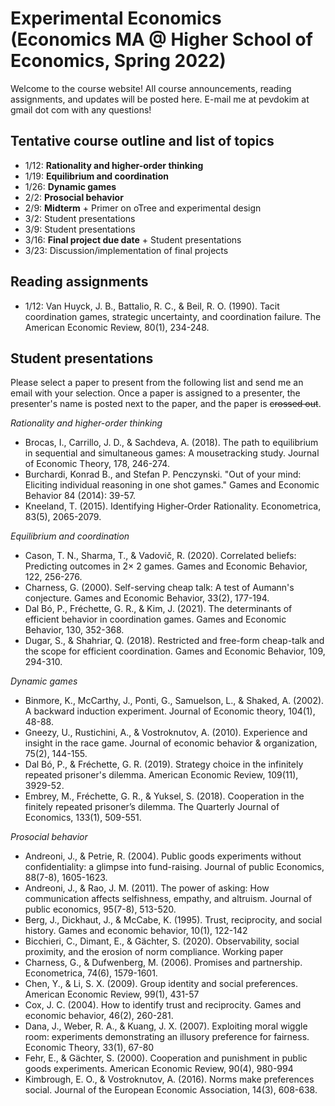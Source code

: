 # Experimental Economics (Economics MA @ Higher School of Economics, Spring 2022)
 
Welcome to the course website! All course announcements, reading assignments, and updates will be posted here. E-mail me at pevdokim at gmail dot com with any questions! 

## Tentative course outline and list of topics 

* 1/12: **Rationality and higher-order thinking** 
* 1/19: **Equilibrium and coordination**
* 1/26: **Dynamic games**
* 2/2: **Prosocial behavior** 
* 2/9: **Midterm**  + Primer on oTree and experimental design  
* 3/2: Student presentations
* 3/9: Student presentations
* 3/16: **Final project due date** + Student presentations
* 3/23: Discussion/implementation of final projects 

## Reading assignments 

* 1/12: Van Huyck, J. B., Battalio, R. C., & Beil, R. O. (1990). Tacit coordination games, strategic uncertainty, and coordination failure. The American Economic Review, 80(1), 234-248.

## Student presentations 

Please select a paper to present from the following list and send me an email with your selection. Once a paper is assigned to a presenter, the presenter's name is posted next to the paper, and the paper is ~~crossed out~~. 

*Rationality and higher-order thinking*

*	Brocas, I., Carrillo, J. D., & Sachdeva, A. (2018). The path to equilibrium in sequential and simultaneous games: A mousetracking study. Journal of Economic Theory, 178, 246-274.
*	Burchardi, Konrad B., and Stefan P. Penczynski. "Out of your mind: Eliciting individual reasoning in one shot games." Games and Economic Behavior 84 (2014): 39-57.
*	Kneeland, T. (2015). Identifying Higher‐Order Rationality. Econometrica, 83(5), 2065-2079.

*Equilibrium and coordination* 

*	Cason, T. N., Sharma, T., & Vadovič, R. (2020). Correlated beliefs: Predicting outcomes in 2× 2 games. Games and Economic Behavior, 122, 256-276.
*	Charness, G. (2000). Self-serving cheap talk: A test of Aumann's conjecture. Games and Economic Behavior, 33(2), 177-194.
*	Dal Bó, P., Fréchette, G. R., & Kim, J. (2021). The determinants of efficient behavior in coordination games. Games and Economic Behavior, 130, 352-368.
*	Dugar, S., & Shahriar, Q. (2018). Restricted and free-form cheap-talk and the scope for efficient coordination. Games and Economic Behavior, 109, 294-310.

*Dynamic games* 

*	Binmore, K., McCarthy, J., Ponti, G., Samuelson, L., & Shaked, A. (2002). A backward induction experiment. Journal of Economic theory, 104(1), 48-88.
*	Gneezy, U., Rustichini, A., & Vostroknutov, A. (2010). Experience and insight in the race game. Journal of economic behavior & organization, 75(2), 144-155.
*	Dal Bó, P., & Fréchette, G. R. (2019). Strategy choice in the infinitely repeated prisoner's dilemma. American Economic Review, 109(11), 3929-52.
*	Embrey, M., Fréchette, G. R., & Yuksel, S. (2018). Cooperation in the finitely repeated prisoner’s dilemma. The Quarterly Journal of Economics, 133(1), 509-551.

*Prosocial behavior*

*	Andreoni, J., & Petrie, R. (2004). Public goods experiments without confidentiality: a glimpse into fund-raising. Journal of public Economics, 88(7-8), 1605-1623.
*	Andreoni, J., & Rao, J. M. (2011). The power of asking: How communication affects selfishness, empathy, and altruism. Journal of public economics, 95(7-8), 513-520.
*	Berg, J., Dickhaut, J., & McCabe, K. (1995). Trust, reciprocity, and social history. Games and economic behavior, 10(1), 122-142
*	Bicchieri, C., Dimant, E., & Gächter, S. (2020). Observability, social proximity, and the erosion of norm compliance. Working paper 
*	Charness, G., & Dufwenberg, M. (2006). Promises and partnership. Econometrica, 74(6), 1579-1601.
*	Chen, Y., & Li, S. X. (2009). Group identity and social preferences. American Economic Review, 99(1), 431-57
*	Cox, J. C. (2004). How to identify trust and reciprocity. Games and economic behavior, 46(2), 260-281.
*	Dana, J., Weber, R. A., & Kuang, J. X. (2007). Exploiting moral wiggle room: experiments demonstrating an illusory preference for fairness. Economic Theory, 33(1), 67-80
*	Fehr, E., & Gächter, S. (2000). Cooperation and punishment in public goods experiments. American Economic Review, 90(4), 980-994
*	Kimbrough, E. O., & Vostroknutov, A. (2016). Norms make preferences social. Journal of the European Economic Association, 14(3), 608-638.
